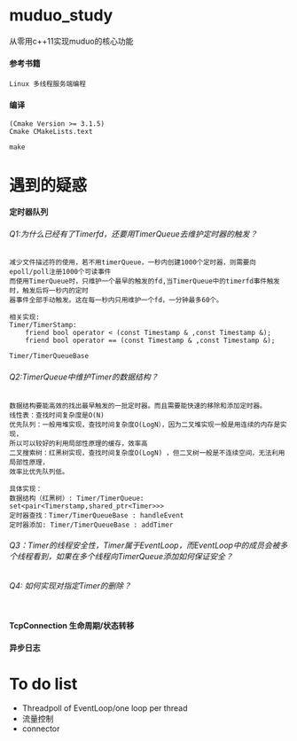 # muduo_study
从零用c++11实现muduo的核心功能


#### 参考书籍
```
Linux 多线程服务端编程
```

#### 编译
```
(Cmake Version >= 3.1.5)
Cmake CMakeLists.text

make
```

# 遇到的疑惑
#### 定时器队列

###### Q1:为什么已经有了Timerfd，还要用TimerQueue去维护定时器的触发？
```
减少文件描述符的使用，若不用timerQueue，一秒内创建1000个定时器，则需要向epoll/poll注册1000个可读事件
而使用TimerQueue时，只维护一个最早的触发的fd,当TimerQueue中的timerfd事件触发时，触发后将一秒内的定时
器事件全部手动触发。这在每一秒内只用维护一个fd，一分钟最多60个。

相关实现:
Timer/TimerStamp:
    friend bool operator < (const Timestamp & ,const Timestamp &);
    friend bool operator == (const Timestamp & ,const Timestamp &);
    
Timer/TimerQueueBase
```     
###### Q2:TimerQueue中维护Timer的数据结构？
```
数据结构要能高效的找出最早触发的一批定时器。而且需要能快速的移除和添加定时器。
线性表：查找时间复杂度是O(N)
优先队列：一般用堆实现，查找时间复杂度O(LogN），因为二叉堆实现一般是用连续的内存是实现，
所以可以较好的利用局部性原理的缓存，效率高
二叉搜索树：红黑树实现，查找时间复杂度O(LogN) ，但二叉树一般是不连续空间，无法利用局部性原理，
效率比优先队列低。

具体实现：
数据结构（红黑树）: Timer/TimerQueue: set<pair<Timerstamp,shared_ptr<Timer>>>
定时器查找：Timer/TimerQueueBase : handleEvent
定时器添加: Timer/TimerQueueBase : addTimer

```
###### Q3：Timer的线程安全性，Timer属于EventLoop，而EventLoop中的成员会被多个线程看到，如果在多个线程向TimerQueue添加如何保证安全？

###### Q4: 如何实现对指定Timer的删除？

```

```
#### TcpConnection 生命周期/状态转移
#### 异步日志


# To do list
- Threadpoll of EventLoop/one loop per thread
- 流量控制
- connector

